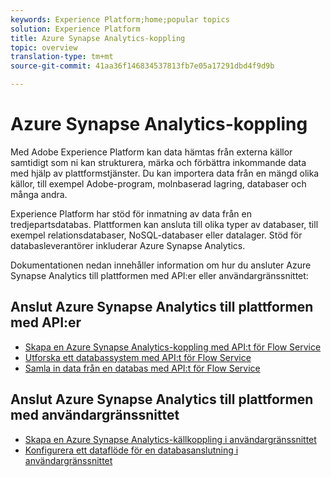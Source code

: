 ```yaml
---
keywords: Experience Platform;home;popular topics
solution: Experience Platform
title: Azure Synapse Analytics-koppling
topic: overview
translation-type: tm+mt
source-git-commit: 41aa36f146834537813fb7e05a17291dbd4f9d9b

---
```



# Azure Synapse Analytics-koppling

Med Adobe Experience Platform kan data hämtas från externa källor samtidigt som ni kan strukturera, märka och förbättra inkommande data med hjälp av plattformstjänster. Du kan importera data från en mängd olika källor, till exempel Adobe-program, molnbaserad lagring, databaser och många andra.

Experience Platform har stöd för inmatning av data från en tredjepartsdatabas. Plattformen kan ansluta till olika typer av databaser, till exempel relationsdatabaser, NoSQL-databaser eller datalager. Stöd för databasleverantörer inkluderar Azure Synapse Analytics.

Dokumentationen nedan innehåller information om hur du ansluter Azure Synapse Analytics till plattformen med API:er eller användargränssnittet:

## Anslut Azure Synapse Analytics till plattformen med API:er

- [Skapa en Azure Synapse Analytics-koppling med API:t för Flow Service](../../tutorials/api/create/databases/synapse-analytics.md)
- [Utforska ett databassystem med API:t för Flow Service](../../tutorials/api/explore/database-nosql.md)
- [Samla in data från en databas med API:t för Flow Service](../../tutorials/api/collect/database-nosql.md)

## Anslut Azure Synapse Analytics till plattformen med användargränssnittet

- [Skapa en Azure Synapse Analytics-källkoppling i användargränssnittet](../../tutorials/ui/create/databases/synapse-analytics.md)
- [Konfigurera ett dataflöde för en databasanslutning i användargränssnittet](../../tutorials/ui/dataflow/databases.md)